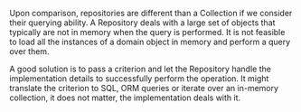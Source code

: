 Upon comparison, repositories are different than a Collection if we consider their querying ability. A Repository deals with a large set of objects that typically are not in memory when the query is performed. It is not feasible to load all the instances of a domain object in memory and perform a query over them.

A good solution is to pass a criterion and let the Repository handle the implementation details to successfully perform the operation. It might translate the criterion to SQL, ORM queries or iterate over an in-memory collection, it does not matter, the implementation deals with it.

